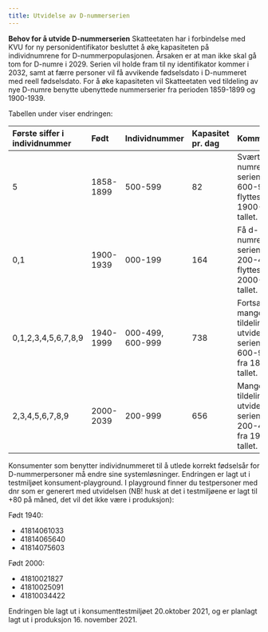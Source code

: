 ```yaml
---
title: Utvidelse av D-nummerserien
---
```


**Behov for å utvide D-nummerserien**
Skatteetaten har i forbindelse med KVU for ny personidentifikator besluttet å øke kapasiteten på individnumrene for D-nummerpopulasjonen. Årsaken er at man ikke skal gå tom for D-numre i 2029. Serien vil holde fram til ny identifikator kommer i 2032, samt at færre personer vil få avvikende fødselsdato i D-nummeret med reell fødselsdato. For å øke kapasiteten vil Skatteetaten ved tildeling av nye D-numre benytte ubenyttede nummerserier fra perioden 1859-1899 og 1900-1939.

Tabellen under viser endringen:

| Første siffer i individnummer | Født | Individnummer | Kapasitet pr. dag | Kommentar |
| :--- | :--- | :--- | :--- | :--- |
|5 | 1858-1899 | 500-599 | 82 | Svært få d-numre – serien 600-999 flyttes til 1900-tallet. |
| 0,1 | 1900-1939 | 000-199 | 164 | Få d-numre, serien 200-499 flyttes til 2000-tallet. |
| 0,1,2,3,4,5,6,7,8,9 | 1940-1999 | 000-499, 600-999 | 738 | Fortsatt mange tildelinger – utvider med serien 600-999 fra 1800-tallet. |
| 2,3,4,5,6,7,8,9 | 2000-2039 | 200-999 | 656 | Mange tildelinger – utvider med serien 200-499 fra 1900-tallet. |

Konsumenter som benytter individnummeret til å utlede korrekt fødselsår for D-nummerpersoner må endre sine systemløsninger. 
Endringen er lagt ut i testmiljøet konsument-playground.
I playground finner du testpersoner med dnr som er generert med utvidelsen (NB! husk at det i testmiljøene er lagt til +80 på måned, det vil det ikke være i produksjon):

Født 1940:
* 41814061033 
* 41814065640
* 41814075603

Født 2000:
* 41810021827
* 41810025091
* 41810034422


Endringen ble lagt ut i konsumenttestmiljøet 20.oktober 2021, og er planlagt lagt ut i produksjon 16. november 2021.

